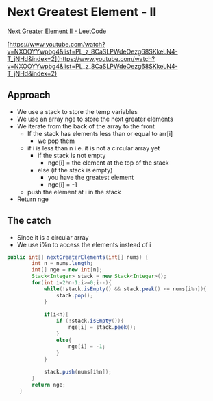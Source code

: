 # Next Greatest Element - II

[Next Greater Element II - LeetCode](https://leetcode.com/problems/next-greater-element-ii/)

[https://www.youtube.com/watch?v=NXOOYYwpbg4&list=PL_z_8CaSLPWdeOezg68SKkeLN4-T_jNHd&index=2](https://www.youtube.com/watch?v=NXOOYYwpbg4&list=PL_z_8CaSLPWdeOezg68SKkeLN4-T_jNHd&index=2)

## Approach

- We use a stack to store the temp variables
- We use an array nge to store the next greater elements
- We iterate from the back of the array to the front
    - If the stack has elements less than or equal to arr[i]
        - we pop them
    - if i is less than n i.e. it is not a circular array yet
        - if the stack is not empty
            - nge[i] = the element at the top of the stack
        - else (if the stack is empty)
            - you have the greatest element
            - nge[i] = -1
    - push the element at i in the stack
- Return nge

## The catch

- Since it is a circular array
- We use i%n to access the elements instead of i

```java
public int[] nextGreaterElements(int[] nums) {
        int n = nums.length;
        int[] nge = new int[n];
        Stack<Integer> stack = new Stack<Integer>();
        for(int i=2*n-1;i>=0;i--){
            while(!stack.isEmpty() && stack.peek() <= nums[i%n]){
                stack.pop();
            }
            
            if(i<n){
                if (!stack.isEmpty()){
                    nge[i] = stack.peek();   
                }
                else{
                    nge[i] = -1;   
                }
            }
            
            stack.push(nums[i%n]);
        }
        return nge;
    }
```